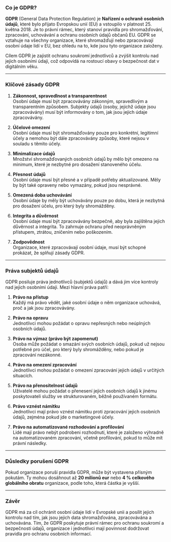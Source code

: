 ### Co je GDPR?

**GDPR** (General Data Protection Regulation) je **Nařízení o ochraně osobních údajů**, které bylo přijato Evropskou unií (EU) a vstoupilo v platnost 25. května 2018. Je to právní rámec, který stanoví pravidla pro shromažďování, zpracování, uchovávání a ochranu osobních údajů občanů EU. GDPR se vztahuje na všechny organizace, které shromažďují nebo zpracovávají osobní údaje lidí v EU, bez ohledu na to, kde jsou tyto organizace založeny.

Cílem GDPR je zajistit ochranu soukromí jednotlivců a zvýšit kontrolu nad jejich osobními údaji, což odpovídá na rostoucí obavy o bezpečnost dat v digitálním věku.

---

### Klíčové zásady GDPR

1. **Zákonnost, spravedlnost a transparentnost**  
   Osobní údaje musí být zpracovávány zákonným, spravedlivým a transparentním způsobem. Subjekty údajů (osoby, jejichž údaje jsou zpracovávány) musí být informovány o tom, jak jsou jejich údaje zpracovávány.

2. **Účelové omezení**  
   Osobní údaje musí být shromažďovány pouze pro konkrétní, legitimní účely a nemohou být dále zpracovávány způsoby, které nejsou v souladu s těmito účely.

3. **Minimalizace údajů**  
   Množství shromažďovaných osobních údajů by mělo být omezeno na minimum, které je nezbytné pro dosažení stanoveného účelu.

4. **Přesnost údajů**  
   Osobní údaje musí být přesné a v případě potřeby aktualizované. Měly by být také opraveny nebo vymazány, pokud jsou nesprávné.

5. **Omezená doba uchovávání**  
   Osobní údaje by měly být uchovávány pouze po dobu, která je nezbytná pro dosažení účelu, pro který byly shromážděny.

6. **Integrita a důvěrnost**  
   Osobní údaje musí být zpracovávány bezpečně, aby byla zajištěna jejich důvěrnost a integrita. To zahrnuje ochranu před neoprávněným přístupem, ztrátou, zničením nebo poškozením.

7. **Zodpovědnost**  
   Organizace, které zpracovávají osobní údaje, musí být schopné prokázat, že splňují zásady GDPR.

---

### Práva subjektů údajů

GDPR posiluje práva jednotlivců (subjektů údajů) a dává jim více kontroly nad jejich osobními údaji. Mezi hlavní práva patří:

1. **Právo na přístup**  
   Každý má právo vědět, jaké osobní údaje o něm organizace uchovává, proč a jak jsou zpracovávány.

2. **Právo na opravu**  
   Jednotlivci mohou požádat o opravu nepřesných nebo neúplných osobních údajů.

3. **Právo na výmaz (právo být zapomenut)**  
   Osoba může požádat o smazání svých osobních údajů, pokud už nejsou potřebné pro účel, pro který byly shromážděny, nebo pokud je zpracování nezákonné.

4. **Právo na omezení zpracování**  
   Jednotlivci mohou požádat o omezení zpracování jejich údajů v určitých situacích.

5. **Právo na přenositelnost údajů**  
   Uživatelé mohou požádat o přenesení jejich osobních údajů k jinému poskytovateli služby ve strukturovaném, běžně používaném formátu.

6. **Právo vznést námitku**  
   Jednotlivci mají právo vznést námitku proti zpracování jejich osobních údajů, zejména pokud jde o marketingové účely.

7. **Právo na automatizované rozhodování a profilování**  
   Lidé mají právo nebýt podrobeni rozhodnutí, které je založeno výhradně na automatizovaném zpracování, včetně profilování, pokud to může mít právní následky.

---

### Důsledky porušení GDPR

Pokud organizace poruší pravidla GDPR, může být vystavena přísným pokutám. Ty mohou dosáhnout až **20 milionů eur** nebo **4 % celkového globálního obratu** organizace, podle toho, která částka je vyšší.

---

### Závěr

GDPR má za cíl ochránit osobní údaje lidí v Evropské unii a posílit jejich kontrolu nad tím, jak jsou jejich data shromažďována, zpracovávána a uchovávána. Tím, že GDPR poskytuje právní rámec pro ochranu soukromí a bezpečnosti údajů, organizace i jednotlivci mají povinnost dodržovat pravidla pro ochranu osobních informací.